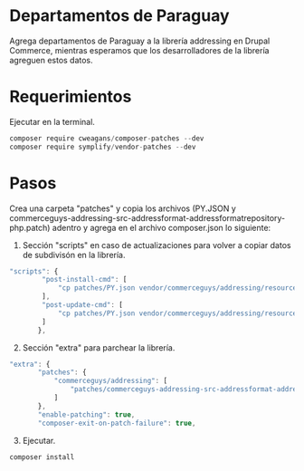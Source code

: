 # Departamentos de Paraguay
Agrega departamentos de Paraguay a la librería addressing en Drupal Commerce, mientras esperamos que los desarrolladores de la librería agreguen estos datos.
# Requerimientos
Ejecutar en la terminal.
```javascript
composer require cweagans/composer-patches --dev
composer require symplify/vendor-patches --dev
```
# Pasos
Crea una carpeta "patches" y copia los archivos (PY.JSON y commerceguys-addressing-src-addressformat-addressformatrepository-php.patch) adentro y agrega en el archivo composer.json lo siguiente:
1. Sección "scripts" en caso de actualizaciones para volver a copiar datos de subdivisón en la librería.
```javascript
"scripts": {
        "post-install-cmd": [
            "cp patches/PY.json vendor/commerceguys/addressing/resources/subdivision/"
        ],
        "post-update-cmd": [
            "cp patches/PY.json vendor/commerceguys/addressing/resources/subdivision/"
        ]
       },
```
 2. Sección "extra" para parchear la librería.
 ```javascript
 "extra": {
        "patches": {
            "commerceguys/addressing": [
                "patches/commerceguys-addressing-src-addressformat-addressformatrepository-php.patch"
            ]
        },
        "enable-patching": true,
        "composer-exit-on-patch-failure": true,
 ```
 3. Ejecutar.
```javascript
composer install
```

